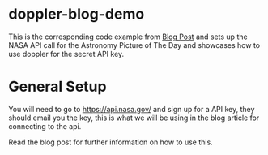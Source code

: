 # doppler-blog-demo
This is the corresponding code example from [Blog Post](https://www.devopswithbrian.com/doppler-secretops/) and sets up the NASA API call for the Astronomy Picture of The Day and showcases how to use doppler for the secret API key.

# General Setup
You will need to go to https://api.nasa.gov/ and sign up for a API key, they should email you the key, this is what we will be using in the blog article for connecting to the api.

Read the blog post for further information on how to use this.